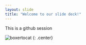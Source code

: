 ```yaml
---
layout: slide
title: "Welcome to our slide deck!"
---
```


This is a github session

![boxertocat](https://octodex.github.com/images/boxertocat_octodex.jpg)
{: .center}
